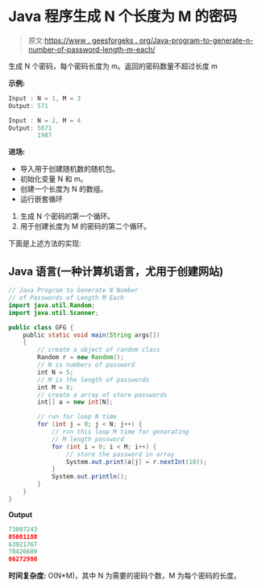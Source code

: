# Java 程序生成 N 个长度为 M 的密码

> 原文:[https://www . geesforgeks . org/Java-program-to-generate-n-number-of-password-length-m-each/](https://www.geeksforgeeks.org/java-program-to-generate-n-number-of-passwords-of-length-m-each/)

生成 N 个密码，每个密码长度为 m。返回的密码数量不超过长度 m

**示例:**

```java
Input : N = 1, M = 3
Output: 571

Input : N = 2, M = 4
Output: 5671
        1987
```

**进场:**

*   导入用于创建随机数的随机包。
*   初始化变量 N 和 m。
*   创建一个长度为 N 的数组。
*   运行嵌套循环

1.  生成 N 个密码的第一个循环。
2.  用于创建长度为 M 的密码的第二个循环。

下面是上述方法的实现:

## Java 语言(一种计算机语言，尤用于创建网站)

```java
// Java Program to Generate N Number
// of Passwords of Length M Each
import java.util.Random;
import java.util.Scanner;

public class GFG {
    public static void main(String args[])
    {
        // create a object of random class
        Random r = new Random();
        // N is numbers of password
        int N = 5;
        // M is the length of passwords
        int M = 8;
        // create a array of store passwords
        int[] a = new int[N];

        // run for loop N time
        for (int j = 0; j < N; j++) {
            // run this loop M time for genarating
            // M length password
            for (int i = 0; i < M; i++) {
                // store the password in array
                System.out.print(a[j] = r.nextInt(10));
            }
            System.out.println();
        }
    }
}
```

**Output**

```java
73807243
05081188
63921767
70426689
06272980
```

**时间复杂度:** O(N*M)，其中 N 为需要的密码个数，M 为每个密码的长度。